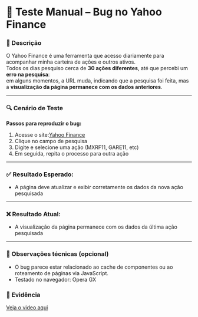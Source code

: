 # 🧪 Teste Manual – Bug no Yahoo Finance

### 📄 Descrição

O Yahoo Finance é uma ferramenta que acesso diariamente para acompanhar minha carteira de ações e outros ativos.  
Todos os dias pesquiso cerca de **30 ações diferentes**, até que percebi um **erro na pesquisa**:  
em alguns momentos, a URL muda, indicando que a pesquisa foi feita, mas a **visualização da página permanece com os dados anteriores**.

---

### 🔍 Cenário de Teste

**Passos para reproduzir o bug:**

1. Acesse o site:[Yahoo Finance](https://finance.yahoo.com)  
2. Clique no campo de pesquisa  
3. Digite e selecione uma ação (MXRF11, GARE11, etc)  
4. Em seguida, repita o processo para outra ação

---

### ✅ Resultado Esperado:

- A página deve atualizar e exibir corretamente os dados da nova ação pesquisada

---

### ❌ Resultado Atual:

- A visualização da página permanece com os dados da última ação pesquisada

---

### 🧠 Observações técnicas (opcional)

- O bug parece estar relacionado ao cache de componentes ou ao roteamento de páginas via JavaScript.
- Testado no navegador: Opera GX


### 📂 Evidência

[Veja o video aqui](/testes-manuais/teste-yahooFinance/evidencia/Bug%20Yahoo%20Finance.mp4)